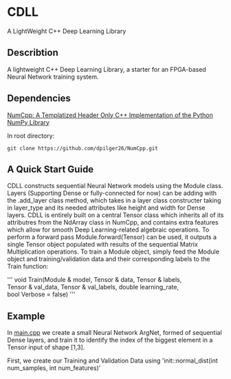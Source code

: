 # CDLL

A LightWeight C++ Deep Learning Library
## Describtion

A lightweight C++ Deep Learning Library, a starter for an FPGA-based Neural Network training system.

## Dependencies

[NumCpp: A Templatized Header Only C++ Implementation of the Python NumPy Library](https://github.com/dpilger26/NumCpp)

In root directory:

```
git clone https://github.com/dpilger26/NumCpp.git
```
## A Quick Start Guide

CDLL constructs sequential Neural Network models using the Module class. Layers (Supporting Dense or fully-connected for now) can be adding with the
.add_layer class method, which takes in a layer class constructer taking in layer_type and its needed attributes like height and width for Dense layers.
CDLL is entirely built on a central Tensor<dtype> class which inherits all of its attributres from the NdArray<dtype> class in NumCpp, and contains extra features which allow for smooth Deep Learning-related algebraic operations. To perform a forward pass Module.forward(Tensor<dtype>) can be used, it outputs a single Tensor<dtype> object populated with results of the sequential Matrix Multiplication operations. To train a Module object, simply feed the Module object and training/validation data and their corresponding labels to the Train function:

'''
void Train(Module & model, Tensor<double> & data, Tensor<double> & labels,\
 Tensor<double> & val_data, Tensor<double> & val_labels, double learning_rate,\
                                             bool Verbose = false)
'''

## Example
 
In [main.cpp](https://github.com/EddCBen/CDLL/blob/main/main.cpp) we create a small Neural Network ArgNet, formed of sequential Dense layers, and train it 
to identify the index of the biggest element in a Tensor<double> input of shape [1,3].

First, we create our Training and Validation Data using 'init::normal_dist(int num_samples, int num_features)'
